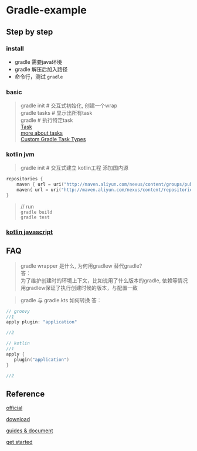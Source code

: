# Gradle-example


## Step by step
### install
- gradle 需要java环境
- gradle 解压后加入路径
- 命令行，测试 ```gradle```

### basic
> gradle init # 交互式初始化, 创建一个wrap\
> gradle tasks # 显示出所有task\
> gradle <task> # 执行特定task\
> [Task](https://guides.gradle.org/writing-gradle-tasks/)\
> [more about tasks](https://docs.gradle.org/6.0/userguide/tutorial_using_tasks.html)\
> [Custom Gradle Task Types](https://docs.gradle.org/6.0/userguide/custom_tasks.html#custom_tasks)


### kotlin jvm
> gradle init # 交互式建立 kotlin工程
> 添加国内源
```kotlin
repositories {
    maven { url = uri("http://maven.aliyun.com/nexus/content/groups/public/") }
    maven{ url = uri("http://maven.aliyun.com/nexus/content/repositories/jcenter") }
}
```
> // run\
> ```gradle build```\
> ```gradle test```


### [kotlin javascript](https://kotlinlang.org/docs/tutorials/javascript/getting-started-gradle/getting-started-with-gradle.html)


## FAQ
> gradle wrapper 是什么, 为何用gradlew 替代gradle?\
> 答： \
> 为了维护创建时的环境上下文，比如说用了什么版本的gradle, 依赖等情况\
> 用gradlew保证了执行创建时候的版本，与配置一致

> gradle 与 gradle.kts 如何转换
> 答：
```groovy
// groovy
//1 
apply plugin: "application"

//2 

```
```kotlin
// kotlin
//1 
apply {
   plugin("application")
}

//2 

```


## Reference

[official](https://gradle.org/)

[download](https://gradle.org/releases/)

[guides & document](https://gradle.org/guides/)

[get started](https://docs.gradle.org/current/userguide/getting_started.html)
